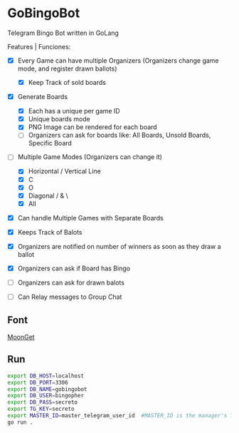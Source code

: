 # GoBingoBot
Telegram Bingo Bot written in GoLang

Features | Funciones: 
- [x] Every Game can have multiple Organizers (Organizers change game mode, and register drawn ballots)
  - [x] Keep Track of sold boards

- [x] Generate Boards 
  - [x] Each has a unique per game ID 
  - [x] Unique boards mode
  - [x] PNG Image can be rendered for each board
  - [ ] Organizers can ask for boards like: All Boards, Unsold Boards, Specific Board

- [ ] Multiple Game Modes (Organizers can change it)
  - [x] Horizontal / Vertical Line
  - [x] C
  - [x] O
  - [x] Diagonal / & \
  - [x] All

- [x] Can handle Multiple Games with Separate Boards

- [x] Keeps Track of Balots
 - [x] Organizers are notified on number of winners as soon as they draw a ballot
 - [x] Organizers can ask if Board has Bingo
 - [ ] Organizers can ask for drawn balots
 - [ ] Can Relay messages to Group Chat


## Font
[MoonGet](https://www.dafont.com/moon-get.font)


## Run
```bash
export DB_HOST=localhost
export DB_PORT=3306
export DB_NAME=gobingobot
export DB_USER=bingopher
export DB_PASS=secreto
export TG_KEY=secreto
export MASTER_ID=master_telegram_user_id  #MASTER_ID is the manager's TelegramID
go run . 
```
